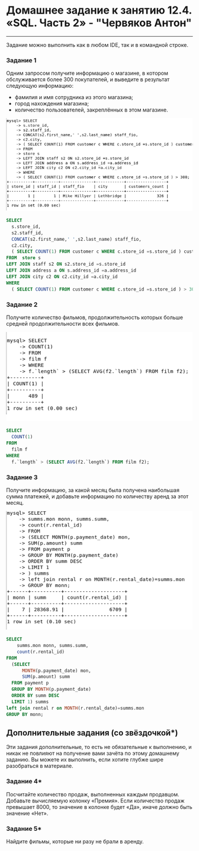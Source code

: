 # Домашнее задание к занятию 12.4. «SQL. Часть 2» - "Червяков Антон"

---

Задание можно выполнить как в любом IDE, так и в командной строке.

### Задание 1

Одним запросом получите информацию о магазине, в котором обслуживается более 300 покупателей, и выведите в результат следующую информацию: 
- фамилия и имя сотрудника из этого магазина;
- город нахождения магазина;
- количество пользователей, закреплённых в этом магазине.

![Скриншот-1](https://github.com/BadaBo0m/sdb-homework-12-04/blob/main/images/1.png)

```sql
SELECT
  s.store_id,
  s2.staff_id,
  CONCAT(s2.first_name,' ',s2.last_name) staff_fio,
  c2.city,
  ( SELECT COUNT(1) FROM customer c WHERE c.store_id =s.store_id ) customers_count
FROM  store s 
LEFT JOIN staff s2 ON s2.store_id =s.store_id
LEFT JOIN address a ON s.address_id =a.address_id
LEFT JOIN city c2 ON c2.city_id =a.city_id 
WHERE
  ( SELECT COUNT(1) FROM customer c WHERE c.store_id =s.store_id ) > 300;
```

### Задание 2

Получите количество фильмов, продолжительность которых больше средней продолжительности всех фильмов.

![Скриншот-2](https://github.com/BadaBo0m/sdb-homework-12-04/blob/main/images/2.png)

```sql
SELECT
  COUNT(1)
FROM 
  film f
WHERE
  f.`length` > (SELECT AVG(f2.`length`) FROM film f2);
```

### Задание 3

Получите информацию, за какой месяц была получена наибольшая сумма платежей, и добавьте информацию по количеству аренд за этот месяц.

![Скриншот-3](https://github.com/BadaBo0m/sdb-homework-12-04/blob/main/images/3.png)

```sql
SELECT 
	summs.mon monn, summs.summ, 
	count(r.rental_id)
FROM
  (SELECT
	  MONTH(p.payment_date) mon,
	  SUM(p.amount) summ
  FROM payment p 
  GROUP BY MONTH(p.payment_date)
  ORDER BY summ DESC
  LIMIT 1) summs
left join rental r on MONTH(r.rental_date)=summs.mon
GROUP BY monn;
```

## Дополнительные задания (со звёздочкой*)
Эти задания дополнительные, то есть не обязательные к выполнению, и никак не повлияют на получение вами зачёта по этому домашнему заданию. Вы можете их выполнить, если хотите глубже шире разобраться в материале.

### Задание 4*

Посчитайте количество продаж, выполненных каждым продавцом. Добавьте вычисляемую колонку «Премия». Если количество продаж превышает 8000, то значение в колонке будет «Да», иначе должно быть значение «Нет».

### Задание 5*

Найдите фильмы, которые ни разу не брали в аренду.
